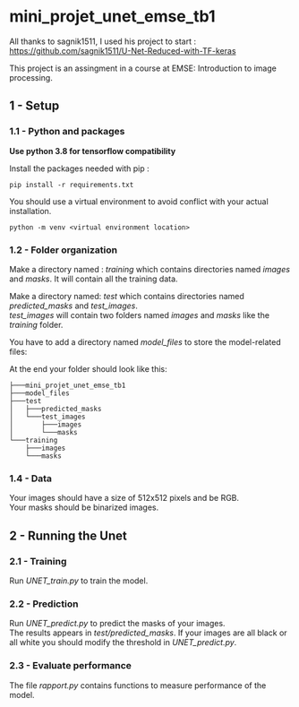 # mini_projet_unet_emse_tb1

All thanks to sagnik1511, I used his project to start : https://github.com/sagnik1511/U-Net-Reduced-with-TF-keras 

This project is an assingment in a course at EMSE: Introduction to image processing.

## 1 - Setup
### 1.1 - Python and packages

**Use python 3.8 for tensorflow compatibility** <br>

Install the packages needed with pip : <br>

```
pip install -r requirements.txt
```

You should use a virtual environment to avoid conflict with your actual installation.

```
python -m venv <virtual environment location>
```

### 1.2 - Folder organization 
Make a directory named : *training* which contains directories named *images* and *masks*. It will contain all the training data.

Make a directory named: *test* which contains directories named *predicted_masks* and *test_images*. <br>
*test_images* will contain two folders named *images* and *masks* like the *training* folder. 

You have to add a directory named *model_files* to store the model-related files: <br>

At the end your folder should look like this: 
```
├───mini_projet_unet_emse_tb1
├───model_files
├───test
│   ├───predicted_masks
│   └───test_images
│       ├───images
│       └───masks
└───training
    ├───images
    └───masks
```

### 1.4 - Data
Your images should have a size of 512x512 pixels and be RGB. <br>
Your masks should be binarized images.

## 2 - Running the Unet
### 2.1 - Training
Run *UNET_train.py* to train the model.

### 2.2 - Prediction
Run *UNET_predict.py* to predict the masks of your images. <br>
The results appears in *test/predicted_masks*. If your images are all black or all white you should modify the threshold in *UNET_predict.py*.

### 2.3 - Evaluate performance
The file *rapport.py* contains functions to measure performance of the model. 